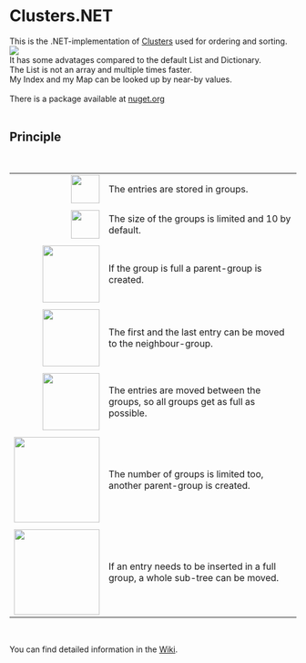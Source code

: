 ﻿<h1>Clusters.NET</h1>

<p>
This is the .NET-implementation of
<a href="http://github.com/svenbieg/clusters">Clusters</a>
used for ordering and sorting.<br />
<img src="https://github.com/svenbieg/Clusters.NET/assets/12587394/4ea7ffb9-b870-47e7-a20f-899c64e9b1ec" /><br />
It has some advatages compared to the default List and Dictionary.<br />
The List is not an array and multiple times faster.<br />
My Index and my Map can be looked up by near-by values.<br />
<br />
There is a package available at
<a href="https://www.nuget.org/packages/Clusters">nuget.org</a>
<br />
<br />

<h2>Principle</h2>
<br />

<table>
	<tr>
		<td><img src="https://github.com/user-attachments/assets/4901aa2d-e7a3-4367-aab3-cd1a7827de4f" width="50" align="right" /></td>
		<td>The entries are stored in groups.</td>
	</tr><tr><td></td></tr><tr>
		<td><img src="https://github.com/user-attachments/assets/ad42262d-21e7-4749-a099-f22a6c61671d" width="50" align="right" /></td>
		<td>The size of the groups is limited and 10 by default.</td>
	</tr><tr><td></td></tr><tr>
		<td><img src="https://github.com/user-attachments/assets/ac228371-af19-45e8-a9f6-7758389612c5" width="100" align="right" /></td>
		<td>If the group is full a parent-group is created.</td>
	</tr><tr><td></td></tr><tr>
		<td><img src="https://github.com/user-attachments/assets/4ec67147-7d1c-40fd-9226-54c66f51f365" width="100" align="right" /></td>
		<td>The first and the last entry can be moved to the neighbour-group.</td>
	</tr><tr><td></td></tr><tr>
		<td><img src="https://github.com/user-attachments/assets/f4f968e2-2065-4979-bd5e-40edd734ef5b" width="100" align="right" /></td>
		<td>The entries are moved between the groups, so all groups get as full as possible.</td>
	</tr><tr><td></td></tr><tr>
		<td><img src="https://github.com/user-attachments/assets/523f36fd-bdfe-4978-9fff-b5975829c00e" width="150" /></td>
		<td>The number of groups is limited too, another parent-group is created.</td>
	</tr><tr><td></td></tr><tr>
		<td><img src="https://github.com/user-attachments/assets/624247eb-18b7-4247-8c56-eaccc59c2340" width="150" /></td>
		<td>If an entry needs to be inserted in a full group, a whole sub-tree can be moved.</td>
	</tr>
</table><br />

<p>
You can find detailed information in the
<a href="https://github.com/svenbieg/Clusters.NET/wiki/Home">Wiki</a>.
</p>
